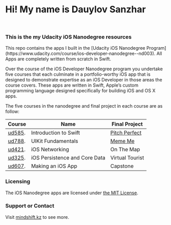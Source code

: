 # Hi! My name is Dauylov Sanzhar
<br>
<h3>This is the my Udacity iOS Nanodegree resources</h3>
This repo contains the apps I built in the [Udacity iOS Nanodegree Program](https://www.udacity.com/course/ios-developer-nanodegree--nd003). All Apps are completely written from scratch in Swift.

Over the course of the iOS Developer Nanodegree program you undertake five courses that each culminate in a portfolio-worthy iOS app that is designed to demonstrate expertise as an iOS Developer in those areas the course covers. These apps are written in Swift, Apple’s custom programming language designed specifically for building iOS and OS X apps. 

The five courses in the nanodegree and final project in each course are as follow:

Course  | Name | Final Project
------------- | ------------- | -------------
[ud585](https://www.udacity.com/course/intro-to-ios-app-development-with-swift--ud585). | Introduction to Swift | [Pitch Perfect](https://github.com/DSanzh/ios_nanodegree/tree/master/1_ud585_Intro_to_Swift/PitchPerfect)
[ud788](https://www.udacity.com/course/uikit-fundamentals--ud788). | UIKit Fundamentals | [Meme Me](https://github.com/DSanzh/ios_nanodegree/tree/master/2_ud788_UIKit_Fundamentals/Mememe)
[ud421](https://www.udacity.com/course/ios-networking-with-swift--ud421). | iOS Networking | On The Map
[ud325](https://www.udacity.com/course/ios-persistence-and-core-data--ud325). | iOS Persistence and Core Data | Virtual Tourist
[ud607](https://www.udacity.com/course/how-to-make-an-ios-app--ud607). | Making an iOS App | Capstone

### Licensing
The iOS Nanodegree apps are licensed under [the MIT License](https://github.com/DSanzh/ios_nanodegree/blob/master/LICENSE).

### Support or Contact
Visit [mindshift.kz](http://mindshift.kz) to see more.
